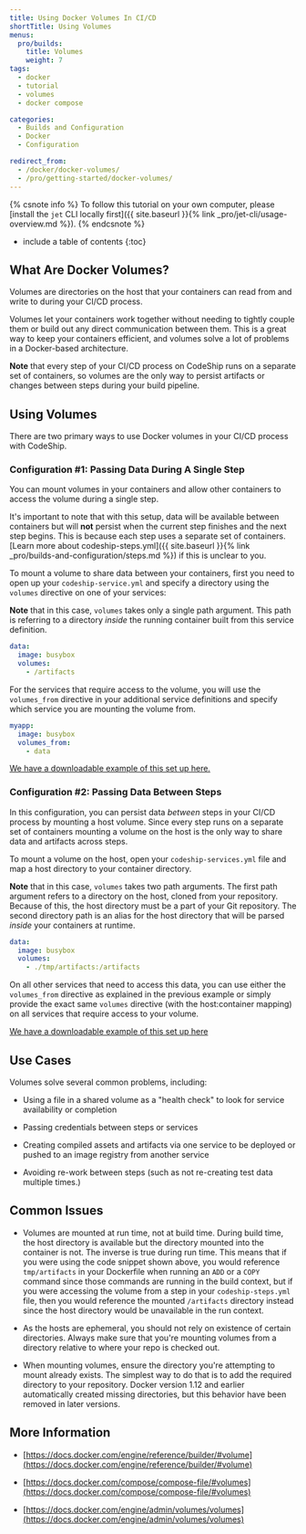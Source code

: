 ```yaml
---
title: Using Docker Volumes In CI/CD
shortTitle: Using Volumes
menus:
  pro/builds:
    title: Volumes
    weight: 7
tags:
  - docker
  - tutorial
  - volumes
  - docker compose

categories:
  - Builds and Configuration
  - Docker
  - Configuration

redirect_from:
  - /docker/docker-volumes/
  - /pro/getting-started/docker-volumes/
---
```


{% csnote info %}
To follow this tutorial on your own computer, please [install the `jet` CLI locally first]({{ site.baseurl }}{% link _pro/jet-cli/usage-overview.md %}).
{% endcsnote %}

* include a table of contents
{:toc}

## What Are Docker Volumes?

Volumes are directories on the host that your containers can read from and write to during your CI/CD process.

Volumes let your containers work together without needing to tightly couple them or build out any direct communication between them. This is a great way to keep your containers efficient, and volumes solve a lot of problems in a Docker-based architecture.

**Note** that every step of your CI/CD process on CodeShip runs on a separate set of containers, so volumes are the only way to persist artifacts or changes between steps during your build pipeline.

## Using Volumes

There are two primary ways to use Docker volumes in your CI/CD process with CodeShip.

### Configuration #1: Passing Data During A Single Step

You can mount volumes in your containers and allow other containers to access the volume during a single step.

It's important to note that with this setup, data will be available between containers but will __not__ persist when the current step finishes and the next step begins. This is because each step uses a separate set of containers. [Learn more about codeship-steps.yml]({{ site.baseurl }}{% link _pro/builds-and-configuration/steps.md %}) if this is unclear to you.

To mount a volume to share data between your containers, first you need to open up your `codeship-service.yml` and specify a directory using the `volumes` directive on one of your services:

**Note** that in this case, `volumes` takes only a single path argument. This path is referring to a directory _inside_ the running container built from this service definition.

```yaml
data:
  image: busybox
  volumes:
    - /artifacts
```

For the services that require access to the volume, you will use the `volumes_from` directive in your additional service definitions and specify which service you are mounting the volume from.

```yaml
myapp:
  image: busybox
  volumes_from:
    - data
```

[We have a downloadable example of this set up here.](https://github.com/codeship/codeship-tool-examples/tree/master/07.volumes)

### Configuration #2: Passing Data Between Steps

In this configuration, you can persist data *between* steps in your CI/CD process by mounting a host volume. Since every step runs on a separate set of containers mounting a volume on the host is the only way to share data and artifacts across steps.

 To mount a volume on the host, open your `codeship-services.yml` file and map a host directory to your container directory.

 **Note** that in this case, `volumes` takes two path arguments. The first path argument refers to a directory on the host, cloned from your repository. Because of this, the host directory must be a part of your Git repository. The second directory path is an alias for the host directory that will be parsed _inside_ your containers at runtime.

```yaml
data:
  image: busybox
  volumes:
    - ./tmp/artifacts:/artifacts
```


On all other services that need to access this data, you can use either the `volumes_from` directive as explained in the previous example or simply provide the exact same `volumes` directive (with the host:container mapping) on all services that require access to your volume.

[We have a downloadable example of this set up here](https://github.com/codeship/codeship-tool-examples/tree/master/08.deployment-container)

## Use Cases

Volumes solve several common problems, including:

* Using a file in a shared volume as a "health check" to look for service availability or completion

* Passing credentials between steps or services

* Creating compiled assets and artifacts via one service to be deployed or pushed to an image registry from another service

* Avoiding re-work between steps (such as not re-creating test data multiple times.)

## Common Issues

- Volumes are mounted at run time, not at build time. During build time, the host directory is available but the directory mounted into the container is not. The inverse is true during run time. This means that if you were using the code snippet shown above, you would reference `tmp/artifacts` in your Dockerfile when running an `ADD` or a `COPY` command since those commands are running in the build context, but if you were accessing the volume from a step in your `codeship-steps.yml` file, then you would reference the mounted `/artifacts` directory instead since the host directory would be unavailable in the run context.

- As the hosts are ephemeral, you should not rely on existence of certain directories. Always make sure that you're mounting volumes from a directory relative to where your repo is checked out.

- When mounting volumes, ensure the directory you're attempting to mount already exists. The simplest way to do that is to add the required directory to your repository. Docker version 1.12 and earlier automatically created missing directories, but this behavior have been removed in later versions.

## More Information

- [https://docs.docker.com/engine/reference/builder/#volume](https://docs.docker.com/engine/reference/builder/#volume)

- [https://docs.docker.com/compose/compose-file/#volumes](https://docs.docker.com/compose/compose-file/#volumes)

- [https://docs.docker.com/engine/admin/volumes/volumes](https://docs.docker.com/engine/admin/volumes/volumes)
